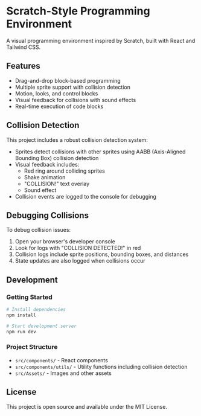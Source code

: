 # Scratch-Style Programming Environment

A visual programming environment inspired by Scratch, built with React and Tailwind CSS.

## Features

- Drag-and-drop block-based programming
- Multiple sprite support with collision detection
- Motion, looks, and control blocks
- Visual feedback for collisions with sound effects
- Real-time execution of code blocks

## Collision Detection

This project includes a robust collision detection system:

- Sprites detect collisions with other sprites using AABB (Axis-Aligned Bounding Box) collision detection
- Visual feedback includes:
  - Red ring around colliding sprites
  - Shake animation
  - "COLLISION!" text overlay
  - Sound effect
- Collision events are logged to the console for debugging

## Debugging Collisions

To debug collision issues:
1. Open your browser's developer console
2. Look for logs with "COLLISION DETECTED!" in red
3. Collision logs include sprite positions, bounding boxes, and distances
4. State updates are also logged when collisions occur

## Development

### Getting Started

```bash
# Install dependencies
npm install

# Start development server
npm run dev
```

### Project Structure

- `src/components/` - React components
- `src/components/utils/` - Utility functions including collision detection
- `src/Assets/` - Images and other assets

## License

This project is open source and available under the MIT License.
